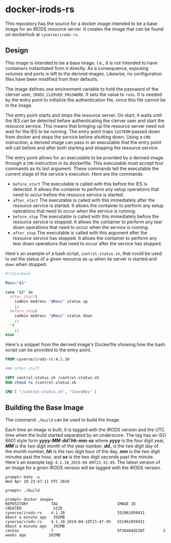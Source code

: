 # docker-irods-rs

This repository has the source for a docker image intended to be a base image
for an iRODS resource server. It creates the image that can be found on
dockerhub at `cyverse/irods-rs`.


## Design

This image is intended to be a base image. I.e., it is not intended to have
containers instantiated from it directly. As a consequence, exposing volumes
and ports is left to the derived images. Likewise, no configuration files have
been modified from their defaults.

The image defines one environment variable to hold the password of the clerver
user, `IRODS_CLERVER_PASSWORD`. It sets the value to `rods`. It is needed by the
entry point to initialize the authentication file, since this file cannot be in
the image.

The entry point starts and stops the resource server. On start, it waits until
the IES can be detected before authenticating the clerver user and start the
resource service. This means that bringing up the resource server need not wait
for the IES to be running. The entry point traps `SIGTERM` passed down from
docker and stops the service before shutting down. Using a `CMD` instruction, a
derived image can pass in an executable that the entry point will call before
and after both starting and stopping the resource service.

The entry point allows for an executable to be provided by a derived image
through a `CMD` instruction in its dockerfile. This executable must accept four
commands as its last argument. These commands tell the executable the
current stage of the service's execution. Here are the commands.

* `before_start`  The executable is called with this before the IES is detected.
It allows the container to perform any setup operations that need to occur
before the resource service is started.
* `after_start`  The executable is called with this immediately after the
resource service is started. It allows the container to perform any setup
operations that need to occur when the service is running.
* `before_stop`  The executable is called with this immediately before the
resource service is stopped. It allows the container to perform any tear down
operations that need to occur when the service is running.
* `after_stop`  The executable is called with this argument after the resource
service has stopped. It allows the container to perform any tear down operations
that need to occur after the service has stopped.

Here's an example of a bash script, `control-status.sh`, that could be used to
set the status of a given resource as `up` when its server is started and `down`
when stopped.

```bash
#!/bin/bash

Resc="$1"

case "$2" in
  after_start)
    iadmin modresc "$Resc" status up
    ;;
  before_stop)
    iadmin modresc "$Resc" status down
    ;;
  *)
    ;;
esac
```

Here's a snippet from the derived image's Dockerfile showing how the bash script
can be provided to the entry point.

```Dockerfile
FROM cyverse/irods-rs:4.1.10

### other stuff

COPY control-status.sh /control-status.sh
RUN chmod +x /control-status.sh

CMD [ "/control-status.sh", "CoordRes" ]
```


## Building the Base Image

The command `./build` can be used to build the image.

Each time an image is built, it is tagged with the iRODS version and the UTC
time when the build started separated by an underscore. The tag has an ISO 8601
style form _**yyyy**-**MM**-**dd**T**hh**-**mm**-**ss**_ where _**yyyy**_ is the
four digit year, _**MM**_ is the two digit month of the year number, _**dd**__
is the two digit day of the month number, _**hh**_ is the two digit hour of the
day, _**mm**_ is the two digit minutes past the hour, and _**ss**_ is the two
digit seconds past the minute. Here's an example tag:
`4.1.10_2019-04-09T22-32-49`. The latest version of an image for a given iRODS
version will be tagged with the iRODS version.

```
prompt> date -u
Wed Apr 10 23:47:11 UTC 2019

prompt> ./build

prompt> docker images
REPOSITORY          TAG                          IMAGE ID            CREATED              SIZE
cyverse/irods-rs    4.1.10                       551961059431        About a minute ago   392MB
cyverse/irods-rs    4.1.10_2019-04-10T23-47-39   551961059431        About a minute ago   392MB
centos              7                            9f38484d220f        3 weeks ago          202MB
```
